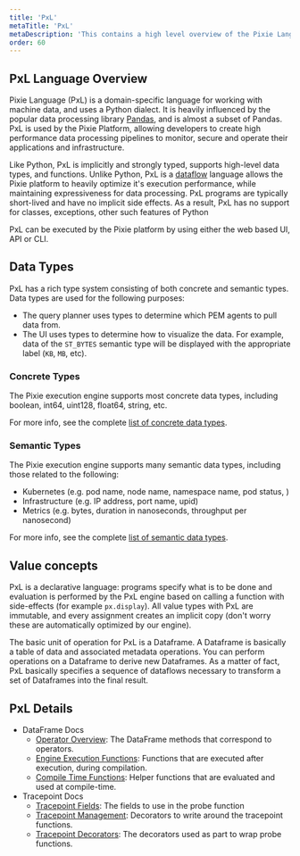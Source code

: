 ```yaml
---
title: 'PxL'
metaTitle: 'PxL'
metaDescription: 'This contains a high level overview of the Pixie Language. (PxL)'
order: 60
---
```


## PxL Language Overview

Pixie Language (PxL) is a domain-specific language for working with machine data, and uses a Python dialect. It is heavily influenced by the popular data processing library [Pandas](https://pandas.pydata.org/), and is almost a subset of Pandas. PxL is used by the Pixie Platform, allowing developers to create high performance data processing pipelines to monitor, secure and operate their applications and infrastructure.

Like Python, PxL is implicitly and strongly typed, supports high-level data types, and functions. Unlike Python, PxL is a [dataflow](https://en.wikipedia.org/wiki/Dataflow_programming) language allows the Pixie platform to heavily optimize it's execution performance, while maintaining expressiveness for data processing. PxL programs are typically short-lived and have no implicit side effects. As a result, PxL has no support for classes, exceptions, other such features of Python

PxL can be executed by the Pixie platform by using either the web based UI, API or CLI.

## Data Types

PxL has a rich type system consisting of both concrete and semantic types. Data types are used for the following purposes:

- The query planner uses types to determine which PEM agents to pull data from.
- The UI uses types to determine how to visualize the data. For example, data of the `ST_BYTES` semantic type will be displayed with the appropriate label (`KB`, `MB`, etc).

### Concrete Types

The Pixie execution engine supports most concrete data types, including boolean, int64, uint128, float64, string, etc.

For more info, see the complete [list of concrete data types](https://github.com/pixie-io/pixie/blob/c08aaa2c53ce95ee40817acae3f662a95994f6fb/src/api/proto/vizierpb/vizierapi.proto#L29).

### Semantic Types

The Pixie execution engine supports many semantic data types, including those related to the following:

- Kubernetes (e.g. pod name, node name, namespace name, pod status, )
- Infrastructure (e.g. IP address, port name, upid)
- Metrics (e.g. bytes, duration in nanoseconds, throughput per nanosecond)

For more info, see the complete [list of semantic data types](https://github.com/pixie-io/pixie/blob/c08aaa2c53ce95ee40817acae3f662a95994f6fb/src/api/proto/vizierpb/vizierapi.proto#L51).

## Value concepts

PxL is a declarative language: programs specify what is to be done and evaluation is performed by the PxL engine based on calling a function with side-effects (for example `px.display`). All value types with PxL are immutable, and every assignment creates an implicit copy (don't worry these are automatically optimized by our engine).

The basic unit of operation for PxL is a Dataframe. A Dataframe is basically a table of data and associated metadata operations. You can perform operations on a Dataframe to derive new Dataframes. As a matter of fact, PxL basically specifies a sequence of dataflows necessary to transform a set of Dataframes into the final result.

## PxL Details

- DataFrame Docs
  - [Operator Overview](/reference/pxl/operators): The DataFrame methods that correspond to operators.
  - [Engine Execution Functions](/reference/pxl/udf): Functions that are executed after execution, during compilation.
  - [Compile Time Functions](/reference/pxl/compiler-fns): Helper functions that are evaluated and used at compile-time.
- Tracepoint Docs
  - [Tracepoint Fields](/reference/pxl/tracepoint-field): The fields to use in the probe function
  - [Tracepoint Management](/reference/pxl/mutation): Decorators to write around the tracepoint functions.
  - [Tracepoint Decorators](/reference/pxl/tracepoint-decorator): The decorators used as part to wrap probe functions.
